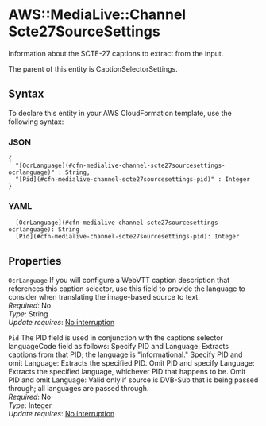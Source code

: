 # AWS::MediaLive::Channel Scte27SourceSettings<a name="aws-properties-medialive-channel-scte27sourcesettings"></a>

Information about the SCTE\-27 captions to extract from the input\.

The parent of this entity is CaptionSelectorSettings\.

## Syntax<a name="aws-properties-medialive-channel-scte27sourcesettings-syntax"></a>

To declare this entity in your AWS CloudFormation template, use the following syntax:

### JSON<a name="aws-properties-medialive-channel-scte27sourcesettings-syntax.json"></a>

```
{
  "[OcrLanguage](#cfn-medialive-channel-scte27sourcesettings-ocrlanguage)" : String,
  "[Pid](#cfn-medialive-channel-scte27sourcesettings-pid)" : Integer
}
```

### YAML<a name="aws-properties-medialive-channel-scte27sourcesettings-syntax.yaml"></a>

```
  [OcrLanguage](#cfn-medialive-channel-scte27sourcesettings-ocrlanguage): String
  [Pid](#cfn-medialive-channel-scte27sourcesettings-pid): Integer
```

## Properties<a name="aws-properties-medialive-channel-scte27sourcesettings-properties"></a>

`OcrLanguage`  <a name="cfn-medialive-channel-scte27sourcesettings-ocrlanguage"></a>
If you will configure a WebVTT caption description that references this caption selector, use this field to provide the language to consider when translating the image\-based source to text\.  
*Required*: No  
*Type*: String  
*Update requires*: [No interruption](https://docs.aws.amazon.com/AWSCloudFormation/latest/UserGuide/using-cfn-updating-stacks-update-behaviors.html#update-no-interrupt)

`Pid`  <a name="cfn-medialive-channel-scte27sourcesettings-pid"></a>
The PID field is used in conjunction with the captions selector languageCode field as follows: Specify PID and Language: Extracts captions from that PID; the language is "informational\." Specify PID and omit Language: Extracts the specified PID\. Omit PID and specify Language: Extracts the specified language, whichever PID that happens to be\. Omit PID and omit Language: Valid only if source is DVB\-Sub that is being passed through; all languages are passed through\.  
*Required*: No  
*Type*: Integer  
*Update requires*: [No interruption](https://docs.aws.amazon.com/AWSCloudFormation/latest/UserGuide/using-cfn-updating-stacks-update-behaviors.html#update-no-interrupt)